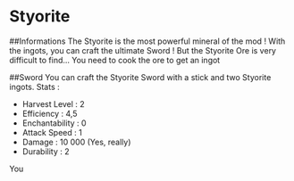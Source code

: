 # Styorite 

##Informations
The Styorite is the most powerful mineral of the mod !
With the ingots, you can craft the ultimate Sword ! 
But the Styorite Ore is very difficult to find...
You need to cook the ore to get an ingot

##Sword
You can craft the Styorite Sword with a stick and two Styorite ingots.
Stats :
- Harvest Level : 2
- Efficiency : 4,5
- Enchantability : 0
- Attack Speed : 1
- Damage : 10 000 (Yes, really)
- Durability : 2

You 
